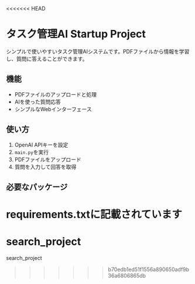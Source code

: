 <<<<<<< HEAD

# タスク管理AI Startup Project

シンプルで使いやすいタスク管理AIシステムです。PDFファイルから情報を学習し、質問に答えることができます。

## 機能
- PDFファイルのアップロードと処理
- AIを使った質問応答
- シンプルなWebインターフェース

## 使い方
1. OpenAI APIキーを設定
2. `main.py`を実行
3. PDFファイルをアップロード
4. 質問を入力して回答を取得

## 必要なパッケージ
requirements.txtに記載されています
=======
# search_project
search_project
>>>>>>> b70edb1ed51f1556a890650adf9b36a6806865db
